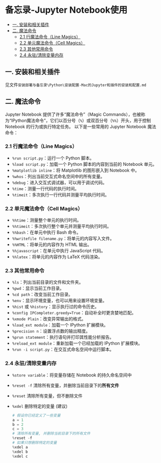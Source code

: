 # 备忘录-Jupyter Notebook使用

<!-- @import "[TOC]" {cmd="toc" depthFrom=2 depthTo=6 orderedList=false} -->

<!-- code_chunk_output -->

- [一. 安装和相关插件](#一-安装和相关插件)
- [二. 魔法命令](#二-魔法命令)
  - [2.1 行魔法命令（Line Magics）](#21-行魔法命令line-magics)
  - [2.2 单元魔法命令（Cell Magics）](#22-单元魔法命令cell-magics)
  - [2.3 其他常用命令](#23-其他常用命令)
  - [2.4 永驻/清除变量内存](#24-永驻清除变量内存)

<!-- /code_chunk_output -->


## 一. 安装和相关插件
见文件`安装部署与备忘录\Python\安装配置-Mac的Jupyter和插件的安装和配置.md`

## 二. 魔法命令
Jupyter Notebook 提供了许多“魔法命令”（Magic Commands），也被称为“IPython魔法命令”，它们以百分号（`%`）或双百分号（`%%`）开头，用于控制 Notebook 的行为或执行特定任务。
以下是一些常用的 Jupyter Notebook 魔法命令：

### 2.1 行魔法命令（Line Magics）

* `%run script.py`：运行一个 Python 脚本。
* `%load script.py`：加载一个 Python 脚本的内容到当前的 Notebook 单元。
* `%matplotlib inline`：将 Matplotlib 的图形嵌入到 Notebook 中。
* `%whos`：列出当前交互式命名空间中的所有变量。
* `%debug`：进入交互式调试器，可以用于调试代码。
* `%time`：测量一行代码的执行时间。
* `%timeit`：多次执行一行代码并测量平均执行时间。

### 2.2 单元魔法命令（Cell Magics）

* `%%time`：测量整个单元的执行时间。
* `%%timeit`：多次执行整个单元并测量平均执行时间。
* `%%bash`：在单元中执行 Bash 命令。
* `%%writefile filename.py`：将单元的内容写入文件。
* `%%HTML`：将单元的内容作为 HTML 输出。
* `%%javascript`：在单元中执行 JavaScript 代码。
* `%%latex`：将单元的内容作为 LaTeX 代码渲染。

### 2.3 其他常用命令

* `%ls`：列出当前目录的文件和文件夹。
* `%pwd`：显示当前工作目录。
* `%cd path`：改变当前工作目录。
* `%env`：显示环境变量，也可以用来设置环境变量。
* `%hist` 或 `%history`：显示执行过的命令历史。
* `%config IPCompleter.greedy=True`：自动补全时更贪婪地匹配。
* `%xmode Plain`：改变异常输出的格式。
* `%load_ext module`：加载一个 IPython 扩展模块。
* `%precision n`：设置浮点数的输出精度。
* `%prun statement`：执行语句并打印其性能分析报告。
* `%reload_ext module`：重新加载一个已经加载的 IPython 扩展模块。
* `%run -i script.py`：在交互式命名空间中运行脚本。


### 2.4 永驻/清除变量内存
* `%store variable`：将变量存储在 Notebook 的持久命名空间中
* `%reset -f` 清除所有变量，并删除当前目录下的**所有文件**
* `%reset` 清除所有变量，但不删除文件
* `%xdel` 删除特定的变量 (建议)


    ```python
    # 假设你已经定义了一些变量
    a = 1
    b = 2
    c = 3
    # 清除所有变量, 并删除当前目录下的所有文件
    %reset -f
    # 如果只想删除特定的变量
    %xdel a
    %xdel b
    %xdel c
    ```

